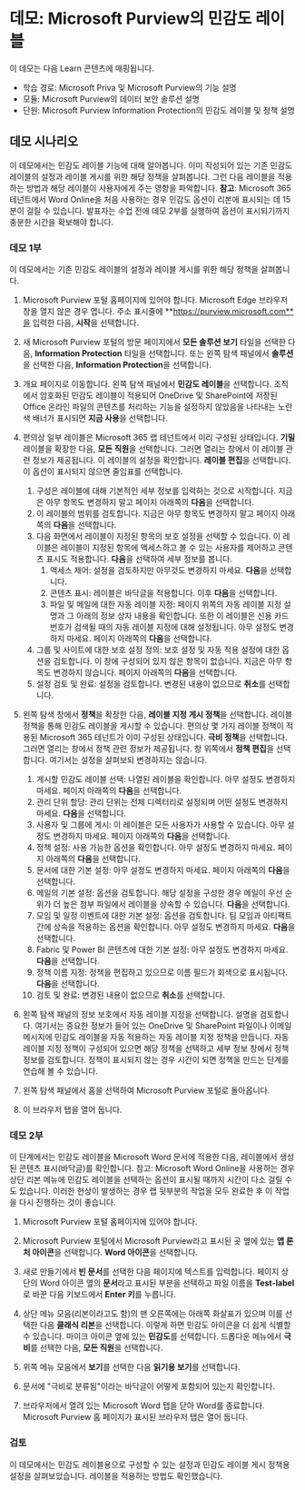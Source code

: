 <!---
---
데모: 제목: ‘Microsoft Purview의 민감도 레이블’ 학습 경로/모듈/단원: ‘학습 경로: Microsoft Priva 및 Microsoft Purview의 기능 설명, 모듈 2: Microsoft Purview의 데이터 보안 솔루션 설명, 단원 4: Microsoft Purview Information Protection의 민감도 레이블 및 정책 설명'
---
--->

# 데모: Microsoft Purview의 민감도 레이블

이 데모는 다음 Learn 콘텐츠에 매핑됩니다.

- 학습 경로: Microsoft Priva 및 Microsoft Purview의 기능 설명
- 모듈: Microsoft Purview의 데이터 보안 솔루션 설명
- 단원: Microsoft Purview Information Protection의 민감도 레이블 및 정책 설명

## 데모 시나리오

이 데모에서는 민감도 레이블 기능에 대해 알아봅니다.  이미 작성되어 있는 기존 민감도 레이블의 설정과 레이블 게시를 위한 해당 정책을 살펴봅니다.   그런 다음 레이블을 적용하는 방법과 해당 레이블이 사용자에게 주는 영향을 파악합니다.  **참고**: Microsoft 365 테넌트에서 Word Online을 처음 사용하는 경우 민감도 옵션이 리본에 표시되는 데 15분이 걸릴 수 있습니다.  발표자는 수업 전에 데모 2부를 실행하여 옵션이 표시되기까지 충분한 시간을 확보해야 합니다.

### 데모 1부

이 데모에서는 기존 민감도 레이블의 설정과 레이블 게시를 위한 해당 정책을 살펴봅니다.

1. Microsoft Purview 포털 홈페이지에 있어야 합니다. Microsoft Edge 브라우저 창을 열지 않은 경우 엽니다. 주소 표시줄에 **https://purview.microsoft.com**을 입력한 다음, **시작**을 선택합니다.  

1. 새 Microsoft Purview 포털의 방문 페이지에서 **모든 솔루션 보기** 타일을 선택한 다음, **Information Protection** 타일을 선택합니다. 또는 왼쪽 탐색 패널에서 **솔루션**을 선택한 다음, **Information Protection**을 선택합니다.

1. 개요 페이지로 이동합니다. 왼쪽 탐색 패널에서 **민감도 레이블**을 선택합니다. 조직에서 암호화된 민감도 레이블이 적용되어 OneDrive 및 SharePoint에 저장된 Office 온라인 파일의 콘텐츠를 처리하는 기능을 설정하지 않았음을 나타내는 노란색 배너가 표시되면  **지금 사용**을 선택합니다.

1. 편의상 일부 레이블은 Microsoft 365 랩 테넌트에서 미리 구성된 상태입니다. **기밀** 레이블을 확장한 다음, **모든 직원**을 선택합니다.  그러면 열리는 창에서 이 레이블 관련 정보가 제공됩니다.  이 레이블의 설정을 확인합니다.  **레이블 편집**을 선택합니다. 이 옵션이 표시되지 않으면 줄임표를 선택합니다.
    1. 구성은 레이블에 대해 기본적인 세부 정보를 입력하는 것으로 시작합니다.  지금은 아무 항목도 변경하지 말고  페이지 아래쪽의 **다음**을 선택합니다.
    1. 이 레이블의 범위를 검토합니다. 지금은 아무 항목도 변경하지 말고  페이지 아래쪽의 **다음**을 선택합니다.
    1. 다음 화면에서 레이블이 지정된 항목의 보호 설정을 선택할 수 있습니다. 이 레이블은 레이블이 지정된 항목에 액세스하고 볼 수 있는 사용자를 제어하고 콘텐츠 표시도 적용합니다.  **다음**을 선택하여 세부 정보를 봅니다.
        1. 액세스 제어: 설정을 검토하지만 아무것도 변경하지 마세요.  **다음**을 선택합니다.
        1. 콘텐츠 표시: 레이블은 바닥글을 적용합니다.  이후 **다음**을 선택합니다.
        1. 파일 및 메일에 대한 자동 레이블 지정: 페이지 위쪽의 자동 레이블 지정 설명과 그 아래의 정보 상자 내용을 확인합니다.  또한 이 레이블은 신용 카드 번호가 검색될 때의 자동 레이블 지정에 대해 설정됩니다. 아무 설정도 변경하지 마세요.  페이지 아래쪽의 **다음**을 선택합니다.
    1. 그룹 및 사이트에 대한 보호 설정 정의: 보호 설정 및 자동 적용 설정에 대한 옵션을 검토합니다.  이 창에 구성되어 있지 않은 항목이 없습니다.  지금은 아무 항목도 변경하지 않습니다. 페이지 아래쪽의 **다음**을 선택합니다.
    1. 설정 검토 및 완료: 설정을 검토합니다.  변경된 내용이 없으므로 **취소**를 선택합니다.

1. 왼쪽 탐색 창에서 **정책**을 확장한 다음, **레이블 지정 게시 정책**을 선택합니다.  레이블 정책을 통해 민감도 레이블을 게시할 수 있습니다.  편의상 몇 가지 레이블 정책이 적용된 Microsoft 365 테넌트가 이미 구성된 상태입니다. **극비 정책**을 선택합니다.  그러면 열리는 창에서 정책 관련 정보가 제공됩니다. 창 위쪽에서 **정책 편집**을 선택합니다.  여기서는 설정을 살펴보되 변경하지는 않습니다.
    1. 게시할 민감도 레이블 선택:  나열된 레이블을 확인합니다.  아무 설정도 변경하지 마세요.  페이지 아래쪽의 **다음**을 선택합니다.
    1. 관리 단위 할당: 관리 단위는 전체 디렉터리로 설정되며 어떤 설정도 변경하지 마세요. **다음**을 선택합니다.  
    1. 사용자 및 그룹에 게시:  이 레이블은 모든 사용자가 사용할 수 있습니다.  아무 설정도 변경하지 마세요.  페이지 아래쪽의 **다음**을 선택합니다.
    1. 정책 설정: 사용 가능한 옵션을 확인합니다. 아무 설정도 변경하지 마세요.  페이지 아래쪽의 **다음**을 선택합니다.
    1. 문서에 대한 기본 설정: 아무 설정도 변경하지 마세요.  페이지 아래쪽의 **다음**을 선택합니다.
    1. 메일의 기본 설정: 옵션을 검토합니다. 해당 설정을 구성한 경우 메일이 우선 순위가 더 높은 첨부 파일에서 레이블을 상속할 수 있습니다. **다음**을 선택합니다.
    1. 모임 및 일정 이벤트에 대한 기본 설정: 옵션을 검토합니다. 팀 모임과 아티팩트 간에 상속을 적용하는 옵션을 확인합니다. 아무 설정도 변경하지 마세요.  **다음**을 선택합니다.
    1. Fabric 및 Power BI 콘텐츠에 대한 기본 설정: 아무 설정도 변경하지 마세요.  **다음**을 선택합니다.
    1. 정책 이름 지정: 정책을 편집하고 있으므로 이름 필드가 회색으로 표시됩니다.  **다음**을 선택합니다.
    1. 검토 및 완료: 변경된 내용이 없으므로 **취소**를 선택합니다.

1. 왼쪽 탐색 패널의 정보 보호에서 자동 레이블 지정을 선택합니다. 설명을 검토합니다. 여기서는 중요한 정보가 들어 있는 OneDrive 및 SharePoint 파일이나 이메일 메시지에 민감도 레이블을 자동 적용하는 자동 레이블 지정 정책을 만듭니다. 자동 레이블 지정 정책이 구성되어 있으면 해당 정책을 선택하고 세부 정보 창에서 정책 정보를 검토합니다.  정책이 표시되지 않는 경우 시간이 되면 정책을 만드는 단계를 연습해 볼 수 있습니다.

1. 왼쪽 탐색 패널에서 홈을 선택하여 Microsoft Purview 포털로 돌아옵니다.

1. 이 브라우저 탭을 열어 둡니다.

### 데모 2부

이 단계에서는 민감도 레이블을 Microsoft Word 문서에 적용한 다음, 레이블에서 생성된 콘텐츠 표시(바닥글)를 확인합니다. 참고: Microsoft Word Online을 사용하는 경우 상단 리본 메뉴에 민감도 레이블을 선택하는 옵션이 표시될 때까지 시간이 다소 걸릴 수도 있습니다.  이러한 현상이 발생하는 경우 랩 뒷부분의 작업을 모두 완료한 후 이 작업을 다시 진행하는 것이 좋습니다.

1. Microsoft Purview 포털 홈페이지에 있어야 합니다. 
1. Microsoft Purview 포털에서 Microsoft Purview라고 표시된 곳 옆에 있는 **앱 론처 아이콘**을 선택합니다. **Word 아이콘**을 선택합니다.  

1. 새로 만들기에서 **빈 문서**를 선택한 다음 페이지에 텍스트를 입력합니다.  페이지 상단의 Word 아이콘 옆의 **문서**라고 표시된 부분을 선택하고 파일 이름을 **Test-label**로 바꾼 다음 키보드에서 **Enter 키**를 누릅니다.

1. 상단 메뉴 모음(리본이라고도 함)의 맨 오른쪽에는 아래쪽 화살표가 있으며 이를 선택한 다음 **클래식 리본**을 선택합니다.  이렇게 하면 민감도 아이콘을 더 쉽게 식별할 수 있습니다. 마이크 아이콘 옆에 있는 **민감도**를 선택합니다. 드롭다운 메뉴에서 **극비**를 선택한 다음, **모든 직원**을 선택합니다.  

1. 위쪽 메뉴 모음에서 **보기**를 선택한 다음 **읽기용 보기**를 선택합니다.

1. 문서에 "극비로 분류됨"이라는 바닥글이 어떻게 포함되어 있는지 확인합니다.  

1. 브라우저에서 열려 있는 Microsoft Word 탭을 닫아 Word를 종료합니다. Microsoft Purview 홈 페이지가 표시된 브라우저 탭은 열어 둡니다.

### 검토

이 데모에서는 민감도 레이블용으로 구성할 수 있는 설정과 민감도 레이블 게시 정책용 설정을 살펴보았습니다. 레이블을 적용하는 방법도 확인했습니다.
